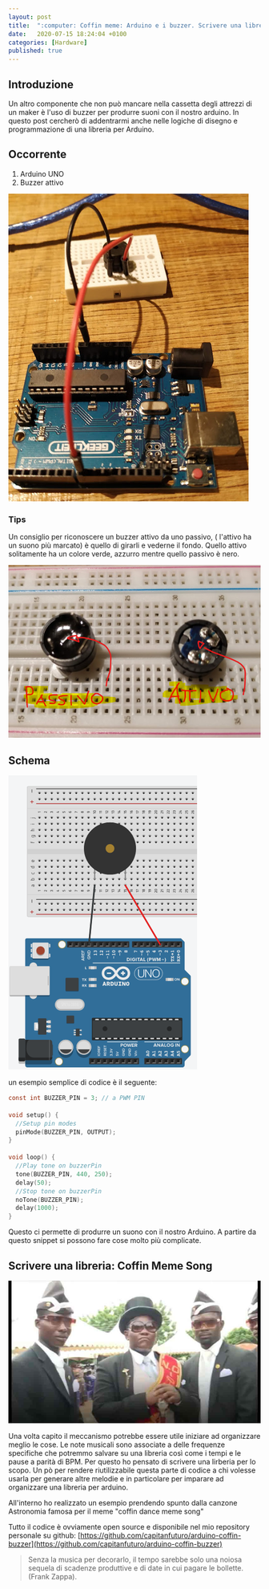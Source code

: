 ```yaml
---
layout: post
title:  ":computer: Coffin meme: Arduino e i buzzer. Scrivere una libreria"
date:   2020-07-15 18:24:04 +0100
categories: [Hardware]
published: true
---
```

## Introduzione
Un altro componente che non può mancare nella cassetta degli attrezzi di un maker è l'uso di buzzer per produrre suoni con il nostro arduino. In questo post cercherò di addentrarmi anche nelle logiche di disegno e programmazione di una libreria per Arduino.

## Occorrente

1. Arduino UNO
2. Buzzer attivo

![foto](/assets/2020-07-15/foto.png)

### Tips

Un consiglio per riconoscere un buzzer attivo da uno passivo, ( l'attivo ha un suono più marcato) è quello di girarli e vederne il fondo. Quello attivo solitamente ha un colore verde, azzurro mentre quello passivo è nero.

![buzzers](/assets/2020-07-15/buzzers.png)

## Schema

![schema](/assets/2020-07-15/schema.png)

un esempio semplice di codice è il seguente:

~~~c
const int BUZZER_PIN = 3; // a PWM PIN

void setup() {
  //Setup pin modes
  pinMode(BUZZER_PIN, OUTPUT);
}

void loop() {
  //Play tone on buzzerPin
  tone(BUZZER_PIN, 440, 250);
  delay(50);
  //Stop tone on buzzerPin
  noTone(BUZZER_PIN);
  delay(1000);
}
~~~

Questo ci permette di produrre un suono con il nostro Arduino. A partire da questo snippet si possono fare cose molto più complicate.

## Scrivere una libreria: Coffin Meme Song

![coffin](/assets/2020-07-15/coffin.jpg)

Una volta capito il meccanismo potrebbe essere utile iniziare ad organizzare meglio le cose.
Le note musicali sono associate a delle frequenze specifiche che potremmo salvare su una libreria così come i tempi e le pause a parità di BPM.
Per questo ho pensato di scrivere una lirberia per lo scopo. Un pò per rendere riutilizzabile questa parte di codice a chi volesse usarla per generare altre melodie e in particolare per imparare ad organizzare una libreria per arduino.

All'interno ho realizzato un esempio prendendo spunto dalla canzone Astronomia famosa per il meme "coffin dance meme song"

Tutto il codice è ovviamente open source e disponibile nel mio repository personale su github:
[https://github.com/capitanfuturo/arduino-coffin-buzzer](https://github.com/capitanfuturo/arduino-coffin-buzzer)

> Senza la musica per decorarlo, il tempo sarebbe solo una noiosa sequela di scadenze produttive e di date in cui pagare le bollette. (Frank Zappa).

